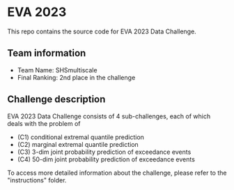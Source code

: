 # EVA 2023

This repo contains the source code for EVA 2023 Data Challenge.

## Team information

- Team Name: SHSmultiscale
- Final Ranking: 2nd place in the challenge

## Challenge description

EVA 2023 Data Challenge consists of 4 sub-challenges, each of which deals with the problem of
- (C1) conditional extremal quantile prediction
- (C2) marginal extremal quantile prediction
- (C3) 3-dim joint probability prediction of exceedance events
- (C4) 50-dim joint probability prediction of exceedance events

To access more detailed information about the challenge, please refer to the "instructions" folder.
